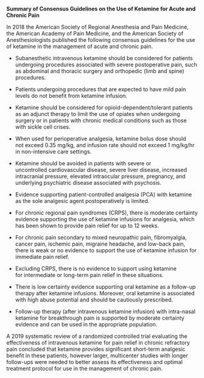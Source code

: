 **Summary of Consensus Guidelines on the Use of Ketamine for Acute and Chronic Pain**

In 2018 the American Society of Regional Anesthesia and Pain Medicine, the American Academy of Pain Medicine, and the American Society of Anesthesiologists published the following consensus guidelines for the use of ketamine in the management of acute and chronic pain.

- Subanesthetic intravenous ketamine should be considered for patients undergoing procedures associated with severe postoperative pain, such as abdominal and thoracic surgery and orthopedic (limb and spine) procedures.

- Patients undergoing procedures that are expected to have mild pain levels do not benefit from ketamine infusion.

- Ketamine should be considered for opioid-dependent/tolerant patients as an adjunct therapy to limit the use of opiates when undergoing surgery or in patients with chronic medical conditions such as those with sickle cell crises.

- When used for perioperative analgesia, ketamine bolus dose should not exceed 0.35 mg/kg, and infusion rate should not exceed 1 mg/kg/hr in non-intensive care settings.

- Ketamine should be avoided in patients with severe or uncontrolled cardiovascular disease, severe liver disease, increased intracranial pressure, elevated intraocular pressure, pregnancy, and underlying psychiatric disease associated with psychosis.

- Evidence supporting patient-controlled analgesia (PCA) with ketamine as the sole analgesic agent postoperatively is limited.

- For chronic regional pain syndromes (CRPS), there is moderate certainty evidence supporting the use of ketamine infusions for analgesia, which has been shown to provide pain relief for up to 12 weeks.

- For chronic pain secondary to mixed neuropathic pain, fibromyalgia, cancer pain, ischemic pain, migraine headache, and low-back pain, there is weak or no evidence to support the use of ketamine infusion for immediate pain relief.

- Excluding CRPS, there is no evidence to support using ketamine for intermediate or long-term pain relief in these situations.

- There is low certainty evidence supporting oral ketamine as a follow-up therapy after ketamine infusions. Moreover, oral ketamine is associated with high abuse potential and should be cautiously prescribed.

- Follow-up therapy (after intravenous ketamine infusion) with intra-nasal ketamine for breakthrough pain is supported by moderate certainty evidence and can be used in the appropriate population.

A 2019 systematic review of a randomized controlled trial evaluating the effectiveness of intravenous ketamine for pain relief in chronic refractory pain concluded that ketamine provides significant short-term analgesic benefit in these patients, however larger, multicenter studies with longer follow-ups were needed to better assess its effectiveness and optimal treatment protocol for use in the management of chronic pain.